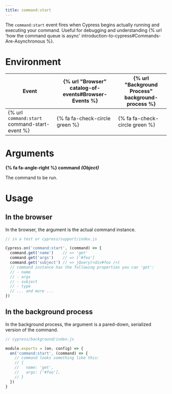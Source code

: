 ```yaml
---
title: command:start
---
```


The `command:start` event fires when Cypress begins actually running and executing your command. Useful for debugging and understanding {% url 'how the command queue is async' introduction-to-cypress#Commands-Are-Asynchronous %}.

# Environment

Event | {% url "Browser" catalog-of-events#Browser-Events %} | {% url "Background Process" background-process %}
--- | --- | ---
{% url `command:start` command-start-event %} | {% fa fa-check-circle green %} | {% fa fa-check-circle green %}

# Arguments

**{% fa fa-angle-right %} command** ***(Object)***

The command to be run.

# Usage

## In the browser

In the browser, the argument is the actual command instance.

```javascript
// in a test or cypress/support/index.js

Cypress.on('command:start', (command) => {
  command.get('name')    // => 'get'
  command.get('args')    // => ['#foo']
  command.get('subject') // => jQuery(<div#foo />)
  // command instance has the following properties you can 'get':
  // - name
  // - args
  // - subject
  // - type
  // ... and more ...
})
```

## In the background process

In the background process, the argument is a pared-down, serialized version of the command.

```javascript
// cypress/background/index.js

module.exports = (on, config) => {
  on('command:start', (command) => {
    // command looks something like this:
    // {
    //   name: 'get',
    //   args: ['#foo'],
    // }
  })
}
```
